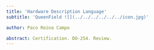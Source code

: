 ```yaml
---
title: 'Hardware Description Language'
subtitle: 'QueenField ![](../../../../../../icon.jpg)'

author: Paco Reina Campo

abstract: Certification. DO-254. Review.
---
```

